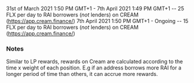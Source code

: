 31st of March 2021 1:50 PM GMT+1  - 7th April 2021 1:49 PM GMT+1 -- 25 FLX per day to RAI borrowers (*not* lenders) on CREAM (https://app.cream.finance/)
7th April 2021 1:50 PM GMT+1      - Ongoing                      -- 15 FLX per day to RAI borrowers (*not* lenders) on CREAM (https://app.cream.finance/)                          

### Notes

Similar to LP rewards, rewards on Cream are calculated according to the time x weight of each position. E.g if an address borrows more RAI for a longer period of time than others, it can accrue more rewards.
